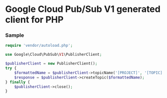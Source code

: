 # Google Cloud Pub/Sub V1 generated client for PHP

### Sample

```php
require 'vendor/autoload.php';

use Google\Cloud\PubSub\V1\PublisherClient;

$publisherClient = new PublisherClient();
try {
    $formattedName = $publisherClient->topicName('[PROJECT]', '[TOPIC]');
    $response = $publisherClient->createTopic($formattedName);
} finally {
    $publisherClient->close();
}
```

